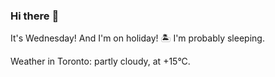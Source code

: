 ### Hi there :wave:

It's Wednesday! And I'm on holiday! :desert_island: I'm probably sleeping.

Weather in Toronto: partly cloudy, at +15°C.
